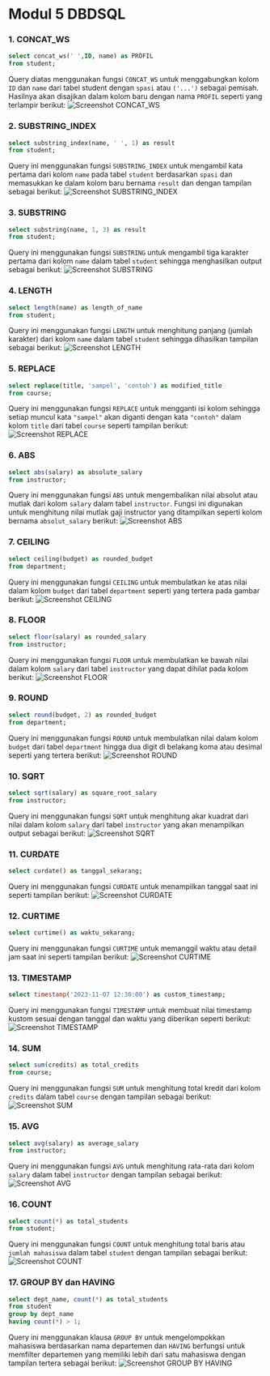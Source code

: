 # Modul 5 DBDSQL

### 1. CONCAT_WS
```sql
select concat_ws(' ',ID, name) as PROFIL
from student;
```
Query diatas menggunakan fungsi `CONCAT_WS` untuk menggabungkan kolom `ID` dan `name` dari tabel student dengan `spasi` atau `('...')` sebagai pemisah. 
Hasilnya akan disajikan dalam kolom baru dengan nama `PROFIL` seperti yang terlampir berikut:
![Screenshot CONCAT_WS](./SampelUniversity/assets/concat.png)

### 2. SUBSTRING_INDEX
```sql
select substring_index(name, ' ', 1) as result
from student;
```
Query ini menggunakan fungsi `SUBSTRING_INDEX` untuk mengambil kata pertama dari kolom `name` pada tabel `student` berdasarkan  `spasi` dan memasukkan ke dalam kolom baru bernama `result` dan dengan tampilan sebagai berikut:
![Screenshot SUBSTRING_INDEX](./SampelUniversity/assets/substring.png)

### 3. SUBSTRING
```sql
select substring(name, 1, 3) as result
from student;
```
Query ini menggunakan fungsi `SUBSTRING` untuk mengambil tiga karakter pertama dari kolom `name` dalam tabel `student` sehingga menghasilkan output sebagai berikut:
![Screenshot SUBSTRING](./SampelUniversity/assets/substring2.png)

### 4. LENGTH
```sql
select length(name) as length_of_name
from student;
```
Query ini menggunakan fungsi `LENGTH` untuk menghitung panjang (jumlah karakter) dari kolom `name` dalam tabel `student` sehingga dihasilkan tampilan sebagai berikut:
![Screenshot LENGTH](./SampelUniversity/assets/length.png)

### 5. REPLACE
```sql
select replace(title, 'sampel', 'contoh') as modified_title
from course;
```
Query ini menggunakan fungsi `REPLACE` untuk mengganti isi kolom sehingga setiap muncul kata `"sampel"` akan diganti dengan kata `"contoh"` dalam kolom `title` dari tabel `course` seperti tampilan berikut:
![Screenshot REPLACE](./SampelUniversity/assets/replace.png)

### 6. ABS
```sql
select abs(salary) as absolute_salary
from instructor;
```
Query ini menggunakan fungsi `ABS` untuk mengembalikan nilai absolut atau mutlak dari kolom `salary` dalam tabel `instructor`. Fungsi ini digunakan untuk menghitung nilai mutlak gaji instructor yang ditampilkan seperti kolom bernama `absolut_salary` berikut:
![Screenshot ABS](./SampelUniversity/assets/abs.png)

### 7. CEILING
```sql
select ceiling(budget) as rounded_budget
from department;
```
Query ini menggunakan fungsi `CEILING` untuk membulatkan ke atas nilai dalam kolom `budget` dari tabel `department` seperti yang tertera pada gambar berikut:
![Screenshot CEILING](./SampelUniversity/assets/ceilingbudget.png)

### 8. FLOOR
```sql
select floor(salary) as rounded_salary
from instructor;
```
Query ini menggunakan fungsi `FLOOR` untuk membulatkan ke bawah nilai dalam kolom `salary` dari tabel `instructor` yang dapat dihilat pada kolom berikut:
![Screenshot FLOOR](./SampelUniversity/assets/floor.png)

### 9. ROUND
```sql
select round(budget, 2) as rounded_budget
from department;
```
Query ini menggunakan fungsi `ROUND` untuk membulatkan nilai dalam kolom `budget` dari tabel `department` hingga dua digit di belakang koma atau desimal seperti yang tertera berikut:
![Screenshot ROUND](./SampelUniversity/assets/round.png)

### 10. SQRT
```sql
select sqrt(salary) as square_root_salary
from instructor;
```
Query ini menggunakan fungsi `SQRT` untuk menghitung akar kuadrat dari nilai dalam kolom `salary` dari tabel `instructor` yang akan menampilkan output sebagai berikut:
![Screenshot SQRT](./SampelUniversity/assets/sqrt.png)

### 11. CURDATE
```sql
select curdate() as tanggal_sekarang;
```
Query ini menggunakan fungsi `CURDATE` untuk menampilkan tanggal saat ini seperti tampilan berikut:
![Screenshot CURDATE](./SampelUniversity/assets/curdate.png)

### 12. CURTIME
```sql
select curtime() as waktu_sekarang;
```
Query ini menggunakan fungsi `CURTIME` untuk memanggil waktu atau detail jam saat ini seperti tampilan berikut:
![Screenshot CURTIME](./SampelUniversity/assets/curtime.png)

### 13. TIMESTAMP
```sql
select timestamp('2023-11-07 12:30:00') as custom_timestamp;
```
Query ini menggunakan fungsi `TIMESTAMP` untuk membuat nilai timestamp kustom sesuai dengan tanggal dan waktu yang diberikan seperti berikut:
![Screenshot TIMESTAMP](./SampelUniversity/assets/timestamp.png)

### 14. SUM
```sql
select sum(credits) as total_credits
from course;
```
Query ini menggunakan fungsi `SUM` untuk menghitung total kredit dari kolom `credits` dalam tabel `course` dengan tampilan sebagai berikut:
![Screenshot SUM](./SampelUniversity/assets/sum.png)

### 15. AVG
```sql
select avg(salary) as average_salary
from instructor;
```
Query ini menggunakan fungsi `AVG` untuk menghitung rata-rata dari kolom `salary` dalam tabel `instructor` dengan tampilan sebagai berikut:
![Screenshot AVG](./SampelUniversity/assets/avg.png)

### 16. COUNT
```sql
select count(*) as total_students
from student;
```
Query ini menggunakan fungsi `COUNT` untuk menghitung total baris atau `jumlah mahasiswa` dalam tabel `student` dengan tampilan sebagai berikut:
![Screenshot COUNT](./SampelUniversity/assets/count.png)

### 17. GROUP BY dan HAVING
```sql
select dept_name, count(*) as total_students
from student
group by dept_name 
having count(*) > 1;
```
Query ini menggunakan klausa `GROUP BY` untuk mengelompokkan mahasiswa berdasarkan nama departemen dan `HAVING` berfungsi untuk memfilter departemen yang memiliki lebih dari satu mahasiswa dengan tampilan tertera sebagai berikut:
![Screenshot GROUP BY HAVING](./SampelUniversity/assets/dept.png)
